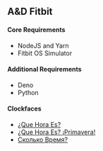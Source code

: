 ## A&D Fitbit

#### Core Requirements
- NodeJS and Yarn
- Fitbit OS Simulator

#### Additional Requirements
- Deno
- Python

#### Clockfaces

- [¿Que Hora Es?](packages/clockfaces/que-hora-es/README.md) 
- [¿Que Hora Es? ¡Primavera!](packages/clockfaces/que-hora-es-primavera/README.md)
- [Сколько Время?](packages/clockfaces/skolka-vremya/README.md)
